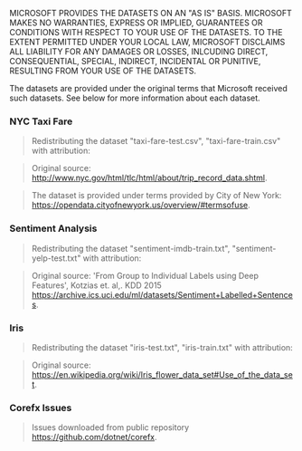 MICROSOFT PROVIDES THE DATASETS ON AN "AS IS" BASIS. MICROSOFT MAKES NO WARRANTIES, EXPRESS OR IMPLIED, GUARANTEES OR CONDITIONS WITH RESPECT TO YOUR USE OF THE DATASETS. TO THE EXTENT PERMITTED UNDER YOUR LOCAL LAW, MICROSOFT DISCLAIMS ALL LIABILITY FOR ANY DAMAGES OR LOSSES, INLCUDING DIRECT, CONSEQUENTIAL, SPECIAL, INDIRECT, INCIDENTAL OR PUNITIVE, RESULTING FROM YOUR USE OF THE DATASETS.

The datasets are provided under the original terms that Microsoft received such datasets. See below for more information about each dataset.

### NYC Taxi Fare

> Redistributing the dataset "taxi-fare-test.csv", "taxi-fare-train.csv" with attribution:

> Original source: http://www.nyc.gov/html/tlc/html/about/trip_record_data.shtml.

> The dataset is provided under terms provided by City of New York: https://opendata.cityofnewyork.us/overview/#termsofuse.

### Sentiment Analysis

> Redistributing the dataset "sentiment-imdb-train.txt", "sentiment-yelp-test.txt" with attribution:

> Original source: 'From Group to Individual Labels using Deep Features', Kotzias et. al,. KDD 2015  https://archive.ics.uci.edu/ml/datasets/Sentiment+Labelled+Sentences.

### Iris

> Redistributing the dataset "iris-test.txt", "iris-train.txt" with attribution:

> Original source: https://en.wikipedia.org/wiki/Iris_flower_data_set#Use_of_the_data_set.


### Corefx Issues

> Issues downloaded from public repository https://github.com/dotnet/corefx.
